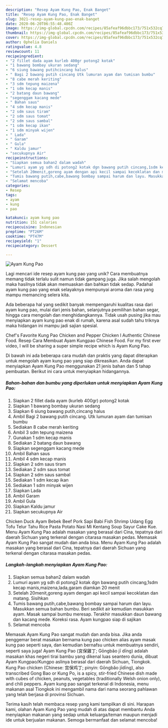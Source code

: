 ```yaml
---
description: "Resep Ayam Kung Pao, Enak Banget"
title: "Resep Ayam Kung Pao, Enak Banget"
slug: 3021-resep-ayam-kung-pao-enak-banget
date: 2020-06-20T06:55:48.400Z
image: https://img-global.cpcdn.com/recipes/85afeaf96dbbc173/751x532cq70/ayam-kung-pao-foto-resep-utama.jpg
thumbnail: https://img-global.cpcdn.com/recipes/85afeaf96dbbc173/751x532cq70/ayam-kung-pao-foto-resep-utama.jpg
cover: https://img-global.cpcdn.com/recipes/85afeaf96dbbc173/751x532cq70/ayam-kung-pao-foto-resep-utama.jpg
author: Ophelia Daniels
ratingvalue: 4.8
reviewcount: 11
recipeingredient:
- "2 fillet dada ayam kurleb 400gr potong2 kotak"
- "1 bawang bombay ukuran sedang"
- "6 siung bawang putihcincang halus"
- " Bagi 2 bawang putih cincang Utk lumuran ayam dan tumisan bumbu"
- "8 cabe merah keriting"
- "3 sdm tepung maizena"
- "1 sdm kecap manis"
- "2 batang daun bawang"
- "segenggam kacang mede"
- " Bahan saus"
- "4 sdm kecap manis"
- "2 sdm saus tiram"
- "2 sdm saus tomat"
- "2 sdm saus sambal"
- "1 sdm kecap ikan"
- "1 sdm minyak wijen"
- " Lada"
- " Garam"
- " Gula"
- " Kaldu jamur"
- "secukupnya Air"
recipeinstructions:
- "Siapkan semua bahan2 dalam wadah"
- "Lumuri ayam yg sdh di potong2 kotak dgn bawang putih cincang,1sdm kecap manis,maizena,lada,garam diamkan 20 menit"
- "Setelah 20menit,goreng ayam dengan api kecil sampai kecoklatan dan matang. Sisihkan"
- "Tumis bawang putih,cabe,bawang bombay sampai harum dan layu. Masukkan semua bahan bumbu. Beri sedikit air kemudian masukkan ayam. Masak sampai bumbu meresap. Terakhir masukkan daun bawang dan kacang mede. Koreksi rasa. Ayam kungpao siap di sajikan"
- "Selamat mencoba"
categories:
- Resep
tags:
- ayam
- kung
- pao

katakunci: ayam kung pao 
nutrition: 151 calories
recipecuisine: Indonesian
preptime: "PT26M"
cooktime: "PT47M"
recipeyield: "1"
recipecategory: Dessert

---
```



![Ayam Kung Pao](https://img-global.cpcdn.com/recipes/85afeaf96dbbc173/751x532cq70/ayam-kung-pao-foto-resep-utama.jpg)

Lagi mencari ide resep ayam kung pao yang unik? Cara membuatnya memang tidak terlalu sulit namun tidak gampang juga. Jika salah mengolah maka hasilnya tidak akan memuaskan dan bahkan tidak sedap. Padahal ayam kung pao yang enak selayaknya mempunyai aroma dan rasa yang mampu memancing selera kita.

Ada beberapa hal yang sedikit banyak mempengaruhi kualitas rasa dari ayam kung pao, mulai dari jenis bahan, selanjutnya pemilihan bahan segar, hingga cara mengolah dan menghidangkannya. Tidak usah pusing jika mau menyiapkan ayam kung pao enak di rumah, karena asal sudah tahu triknya maka hidangan ini mampu jadi sajian spesial.

Chef&#39;s Favorite Kung Pao Chicken and Pepper Chicken l Authentic Chinese Food. Resep Cara Membuat Ayam Kungpao Chinese Food. For my first ever video, I will be sharing a super simple recipe which is Ayam Kung Pao.


Di bawah ini ada beberapa cara mudah dan praktis yang dapat diterapkan untuk mengolah ayam kung pao yang siap dikreasikan. Anda dapat menyiapkan Ayam Kung Pao menggunakan 21 jenis bahan dan 5 tahap pembuatan. Berikut ini cara untuk menyiapkan hidangannya.

<!--inarticleads1-->

##### Bahan-bahan dan bumbu yang diperlukan untuk menyiapkan Ayam Kung Pao:

1. Siapkan 2 fillet dada ayam (kurleb 400gr) potong2 kotak
1. Siapkan 1 bawang bombay ukuran sedang
1. Siapkan 6 siung bawang putih,cincang halus
1. Ambil  Bagi 2 bawang putih cincang. Utk lumuran ayam dan tumisan bumbu
1. Sediakan 8 cabe merah keriting
1. Ambil 3 sdm tepung maizena
1. Gunakan 1 sdm kecap manis
1. Sediakan 2 batang daun bawang
1. Siapkan segenggam kacang mede
1. Ambil  Bahan saus
1. Ambil 4 sdm kecap manis
1. Siapkan 2 sdm saus tiram
1. Sediakan 2 sdm saus tomat
1. Siapkan 2 sdm saus sambal
1. Sediakan 1 sdm kecap ikan
1. Sediakan 1 sdm minyak wijen
1. Siapkan  Lada
1. Ambil  Garam
1. Ambil  Gula
1. Siapkan  Kaldu jamur
1. Siapkan secukupnya Air


Chicken Duck Ayam Bebek Beef Pork Sapi Babi Fish Shrimp Udang Egg Tofu Telur Tahu Rice Pasta Potato Nasi Mi Kentang Soup Sayur Cake Kue. Menu Ayam Kung Pao adalah masakan yang berasal dari Cina, tepatnya dari daerah Sichuan yang terkenal dengan citarasa masakan pedas. Memasak Ayam Kung Pao sangat mudah dan anda bisa. Menu Ayam Kung Pao adalah masakan yang berasal dari Cina, tepatnya dari daerah Sichuan yang terkenal dengan citarasa masakan pedas. 

<!--inarticleads2-->

##### Langkah-langkah menyiapkan Ayam Kung Pao:

1. Siapkan semua bahan2 dalam wadah
1. Lumuri ayam yg sdh di potong2 kotak dgn bawang putih cincang,1sdm kecap manis,maizena,lada,garam diamkan 20 menit
1. Setelah 20menit,goreng ayam dengan api kecil sampai kecoklatan dan matang. Sisihkan
1. Tumis bawang putih,cabe,bawang bombay sampai harum dan layu. Masukkan semua bahan bumbu. Beri sedikit air kemudian masukkan ayam. Masak sampai bumbu meresap. Terakhir masukkan daun bawang dan kacang mede. Koreksi rasa. Ayam kungpao siap di sajikan
1. Selamat mencoba


Memasak Ayam Kung Pao sangat mudah dan anda bisa. Jika anda penggemar berat masakan bernama kung pao chicken alias ayam masak kung pao seperti saya, dan kemudian bernafsu untuk membuatnya sendiri, seperti saya juga! Ayam Kung Pao (宮保雞丁; Gōngbǎo jī dīng) adalah masakan khas negeri tirai bambu yang dikenal luas seantero dunia, dibuat Ayam Kungpao/Kungpo aslinya berasal dari daerah Sichuan, Tiongkok. Kung Pao chicken (Chinese: 宫保鸡丁; pinyin: Gōngbǎo jīdīng), also transcribed Gong Bao or Kung Po, is a spicy, stir-fried Chinese dish made with cubes of chicken, peanuts, vegetables (traditionally Welsh onion only), and chili peppers. Ayam kung pao sangat terkenal di Indonesia, menu makanan asal Tiongkok ini mengambil nama dari nama seorang pahlawan yang telah berjasa di provinsi Sichuan. 

Terima kasih telah membaca resep yang kami tampilkan di sini. Harapan kami, olahan Ayam Kung Pao yang mudah di atas dapat membantu Anda menyiapkan makanan yang sedap untuk keluarga/teman maupun menjadi ide untuk berjualan makanan. Semoga bermanfaat dan selamat mencoba!
